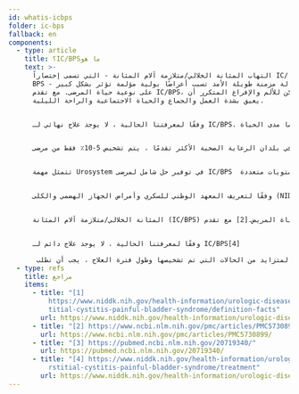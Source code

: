 ```yaml
---
id: whatis-icbps
folder: ic-bps
fallback: en
components:
  - type: article
    title: ؟IC/BPSما هو
    text: >-
      التهاب المثانة الخلالي/متلازمة آلام المثانة - التي تسمى إختصاراً IC/
      BPS - هي حالة مزمنة طويلة الأمد تسبب أعراضًا بولية مؤلمة تؤثر بشكل كبير
      على نوعية حياة المرضى. مع تقدم IC/BPS، يمكن للألم والإفراغ المتكرر أن
      يعيق بشدة العمل والجماع والحياة الاجتماعية والراحة الليلية.


      وفقًا لمعرفتنا الحالية ، لا يوجد علاج نهائي لـ IC/BPS. من ناحية أخرى ، يمكن أن يظل المرضى خاليين من الأعراض لسنوات ، ويمكن الحفاظ على نوعية الحياة الطبيعية بافتراض حصولهم على العلاج المناسب. يجب أن يشمل  العلاج مراقبة حالة المريض لسنوات ، وربما مدى الحياة.


      حاليًا حتى في بلدان الرعاية الصحية الأكثر تقدمًا ، يتم تشخيص 5-10٪ فقط من مرضى IC/BPS، على الرغم من أن التقديرات تشير إلى إصابة حوالي 2.4٪ من السكان. لسوء الحظ ، كلما تم تشخيص المريض بوقت متأخر ، زادت حدة أعراض IC/BPS.


      تتمثل مهمة Urosystem في توفير حل شامل لمرضى IC/BPS  من التشخيص إلى العلاج المناسب بمستويات متعددة.


      وفقًا لتعريف المعهد الوطني للسكري وأمراض الجهاز الهضمي والكلى (NIDDK ، الولايات المتحدة الأمريكية) يعد التهاب


      المثانة الخلالي/متلازمة آلام المثانة (IC/BPS) حالة مزمنة أو طويلة الأمد تسبب أعراضًا مؤلمة في المسالك البولية.[1] تؤثر أعراضه بشكل كبير على نوعية حياة المريض.[2] مع تقدم IC/BPS ، يمكن للألم والتبول المتكرر (الذي قد يتجاوز أكثر من 80 مرة في اليوم) أن يعيق بشدة العمل والجماع والحياة الاجتماعية والراحة الليلية. تحدث الحالات المزمنة الأخرى بشكل متكرر في مرضى IC/BPS أكثر من عامة السكان.[3]


      وفقًا لمعرفتنا الحالية ، لا يوجد علاج دائم لـ IC/BPS[4]

       من ناحية أخرى ، يمكن للمرضى أن يتحرروا من الأعراض لسنوات ، ويمكن الحفاظ على جودة حياتهم، بافتراض حصولهم على العلاج المناسب. نظرًا للعدد المتزايد من الحالات التي تم تشخيصها وطول فترة العلاج ، يجب أن تطلب IC/BPS قدرًا متزايدًا من الموارد من أنظمة الرعاية الصحية في المستقبل القريب.
  - type: refs
    title: مراجع
    items:
      - title: "[1]
          https://www.niddk.nih.gov/health-information/urologic-diseases/inters\
          titial-cystitis-painful-bladder-syndrome/definition-facts"
        url: https://www.niddk.nih.gov/health-information/urologic-diseases/interstitial-cystitis-painful-bladder-syndrome/definition-facts
      - title: "[2] https://www.ncbi.nlm.nih.gov/pmc/articles/PMC5730899/"
        url: https://www.ncbi.nlm.nih.gov/pmc/articles/PMC5730899/
      - title: "[3] https://pubmed.ncbi.nlm.nih.gov/20719340/"
        url: https://pubmed.ncbi.nlm.nih.gov/20719340/
      - title: "[4] https://www.niddk.nih.gov/health-information/urologic-diseases/inte\
          rstitial-cystitis-painful-bladder-syndrome/treatment"
        url: https://www.niddk.nih.gov/health-information/urologic-diseases/interstitial-cystitis-painful-bladder-syndrome/treatment
---
```

